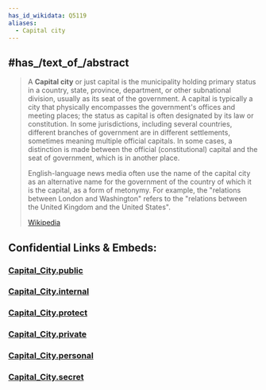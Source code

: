 ```yaml
---
has_id_wikidata: Q5119
aliases:
  - Capital city
---
```



## #has_/text_of_/abstract 

> A **Capital city** or just capital is the municipality holding primary status in a country, state, province, department, or other subnational division, usually as its seat of the government. A capital is typically a city that physically encompasses the government's offices and meeting places; the status as capital is often designated by its law or constitution. In some jurisdictions, including several countries, different branches of government are in different settlements, sometimes meaning multiple official capitals. In some cases, a distinction is made between the official (constitutional) capital and the seat of government, which is in another place. 
>
> English-language news media often use the name of the capital city as an alternative name for the government of the country of which it is the capital, as a form of metonymy. For example, the "relations between London and Washington" refers to the "relations between the United Kingdom and the United States".
>
> [Wikipedia](https://en.wikipedia.org/wiki/Capital%20city) 





## Confidential Links & Embeds: 

### [Capital_City.public](/_public\Earth\Geography/Capital_City.public.md) 

### [Capital_City.internal](/_internal\Earth\Geography/Capital_City.internal.md) 

### [Capital_City.protect](/_protect\Earth\Geography/Capital_City.protect.md) 

### [Capital_City.private](/_private\Earth\Geography/Capital_City.private.md) 

### [Capital_City.personal](/_personal\Earth\Geography/Capital_City.personal.md) 

### [Capital_City.secret](/_secret\Earth\Geography/Capital_City.secret.md)


